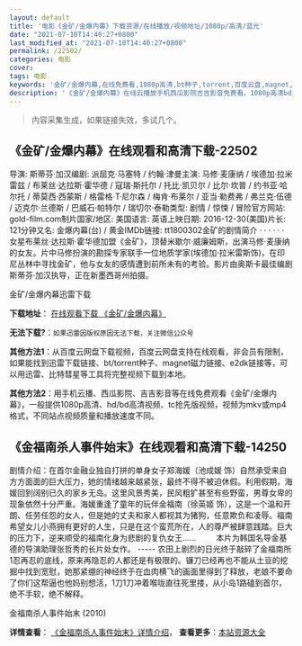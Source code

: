 ```yaml
---
layout: default
title: '电影《金矿/金爆内幕》下载资源/在线播放/视频地址/1080p/高清/蓝光'
date: "2021-07-10T14:40:27+0800"
last_modified_at: "2021-07-10T14:40:27+0800"
permalink: /22502/
categories: 电影
cover:
tags: 电影
keywords: '金矿/金爆内幕,在线免费看,1080p高清,bt种子,torrent,百度云盘,magnet,磁力链,迅雷下载资源'
description: '《金矿/金爆内幕》在线云播放手机西瓜影院吉吉影音免费看，1080p高清bd/hd未删减完整版和tc抢先枪版，mkv/mp4格式，附带bt/torrent种子、magnet/磁力链、百度云盘、网盘资源迅雷下载链接'
---
```


>内容采集生成，如果链接失效，多试几个。


## 《金矿/金爆内幕》在线观看和高清下载-22502

导演: 斯蒂芬·加汉编剧: 派屈克·马塞特 / 约翰·津曼主演: 马修·麦康纳 / 埃德加·拉米雷兹 / 布莱丝·达拉斯·霍华德 / 寇瑞·斯托尔 / 托比·凯贝尔 / 比尔·坎普 / 约书亚·哈尔托 / 蒂莫西·西蒙斯 / 格雷格·T·尼尔森 / 梅肯·布莱尔 / 亚当·勒费弗 / 弗兰克·伍德 / 迈克尔·兰德斯 / 巴威石·帕特尔 / 瑞切尔·泰勒类型: 剧情 / 惊悚 / 冒险官方网站: gold-film.com制片国家/地区: 美国语言: 英语上映日期: 2016-12-30(美国)片长: 121分钟又名: 金爆内幕(台) / 黄金IMDb链接: tt1800302金矿的剧情简介  ·  ·  ·  ·  ·  ·　　女星布莱丝·达拉斯·霍华德加盟《金矿》，顶替米歇尔·威廉姆斯，出演马修·麦康纳的女友。片中马修扮演的勘探专家联手一位地质学家(埃德加·拉米雷斯饰)，在印尼丛林中寻找金矿，他与女友的感情遭到前所未有的考验。影片由奥斯卡最佳编剧斯蒂芬·加汉执导，正在新墨西哥州拍摄。


金矿/金爆内幕迅雷下载

**下载地址**： [在线观看下载 《金矿/金爆内幕》](https://www.993dy.com//vod-detail-id-26068.html) 


**无法下载?**：`如果迅雷因版权原因无法下载，关注微信公众号 `

**其他方法1**：从百度云网盘下载视频，百度云网盘支持在线观看，非会员有限制，如果能找到迅雷下载链接、bt/torrent种子、magnet磁力链接、e2dk链接等，可以用迅雷、比特彗星等工具将完整视频下载到本地。

**其他方法2**：用手机云播、西瓜影院、吉吉影音等在线免费观看《金矿/金爆内幕》，一般提供1080p高清、hd/bd高清视频、tc抢先版视频，视频为mkv或mp4格式，不同站点视频质量和播放速度不同。


## 《金福南杀人事件始末》在线观看和高清下载-14250

剧情介绍：在首尔金融业独自打拼的单身女子郑海媛（池成媛 饰）自然承受来自方方面面的巨大压力，她的情绪越来越紧张，最终不得不被迫休假。利用假期，海媛回到阔别已久的家乡无岛。这里风景秀美，民风粗犷甚至有些野蛮，男尊女卑的现象依然十分严重。海媛重逢了童年的玩伴金福南（徐英姬 饰），这是一个温和开朗、任劳任怨的女人，但是她的丈夫和家人都视其为猪狗，任意欺负和凌辱。福南希望女儿小燕拥有更好的人生，只是在这个蛮荒所在，人的尊严被肆意践踏。巨大的压力下，逆来顺受的福南化身为悲剧的复仇女王……  　　本片为韩国名导金基德的导演助理张哲秀的长片处女作。 ----- 农田上剧烈的日光终于敲碎了金福南所1忍再忍的底线，原来再隐忍的人都还是有极限的。镰刀已经再也不能从土豆的挖掘中找到宽慰，她那紧绷的神经终于在血肉横飞的画面里得到了释放，老娘不要命了你们这帮逼也他妈别想活，1刀1刀冲着喉咙直往死里搂，从小岛1路磕到首尔，绝不手软，绝不解释。


金福南杀人事件始末 (2010)

**详情查看**： [《金福南杀人事件始末》详情介绍](/movie/14250/)， **查看更多**：[本站资源大全](/movie/t/all/)

